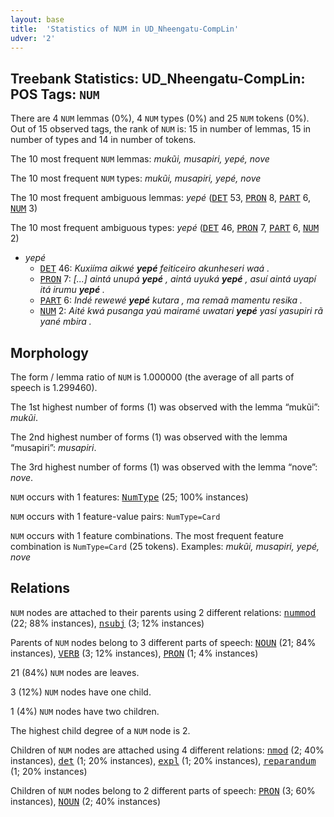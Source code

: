 ```yaml
---
layout: base
title:  'Statistics of NUM in UD_Nheengatu-CompLin'
udver: '2'
---
```


## Treebank Statistics: UD_Nheengatu-CompLin: POS Tags: `NUM`

There are 4 `NUM` lemmas (0%), 4 `NUM` types (0%) and 25 `NUM` tokens (0%).
Out of 15 observed tags, the rank of `NUM` is: 15 in number of lemmas, 15 in number of types and 14 in number of tokens.

The 10 most frequent `NUM` lemmas: <em>mukũi, musapiri, yepé, nove</em>

The 10 most frequent `NUM` types:  <em>mukũi, musapiri, yepé, nove</em>

The 10 most frequent ambiguous lemmas: <em>yepé</em> (<tt><a href="yrl_complin-pos-DET.html">DET</a></tt> 53, <tt><a href="yrl_complin-pos-PRON.html">PRON</a></tt> 8, <tt><a href="yrl_complin-pos-PART.html">PART</a></tt> 6, <tt><a href="yrl_complin-pos-NUM.html">NUM</a></tt> 3)

The 10 most frequent ambiguous types:  <em>yepé</em> (<tt><a href="yrl_complin-pos-DET.html">DET</a></tt> 46, <tt><a href="yrl_complin-pos-PRON.html">PRON</a></tt> 7, <tt><a href="yrl_complin-pos-PART.html">PART</a></tt> 6, <tt><a href="yrl_complin-pos-NUM.html">NUM</a></tt> 2)


* <em>yepé</em>
  * <tt><a href="yrl_complin-pos-DET.html">DET</a></tt> 46: <em>Kuxiíma aikwé <b>yepé</b> feiticeiro akunheseri waá .</em>
  * <tt><a href="yrl_complin-pos-PRON.html">PRON</a></tt> 7: <em>[...] aintá unupá <b>yepé</b> , aintá uyuká <b>yepé</b> , asuí aintá uyapí itá irumu <b>yepé</b> .</em>
  * <tt><a href="yrl_complin-pos-PART.html">PART</a></tt> 6: <em>Indé rewewé <b>yepé</b> kutara , ma remaã mamentu resika .</em>
  * <tt><a href="yrl_complin-pos-NUM.html">NUM</a></tt> 2: <em>Aité kwá pusanga yaú mairamé uwatari <b>yepé</b> yasí yasupiri rã yané mbira .</em>

## Morphology

The form / lemma ratio of `NUM` is 1.000000 (the average of all parts of speech is 1.299460).

The 1st highest number of forms (1) was observed with the lemma “mukũi”: <em>mukũi</em>.

The 2nd highest number of forms (1) was observed with the lemma “musapiri”: <em>musapiri</em>.

The 3rd highest number of forms (1) was observed with the lemma “nove”: <em>nove</em>.

`NUM` occurs with 1 features: <tt><a href="yrl_complin-feat-NumType.html">NumType</a></tt> (25; 100% instances)

`NUM` occurs with 1 feature-value pairs: `NumType=Card`

`NUM` occurs with 1 feature combinations.
The most frequent feature combination is `NumType=Card` (25 tokens).
Examples: <em>mukũi, musapiri, yepé, nove</em>


## Relations

`NUM` nodes are attached to their parents using 2 different relations: <tt><a href="yrl_complin-dep-nummod.html">nummod</a></tt> (22; 88% instances), <tt><a href="yrl_complin-dep-nsubj.html">nsubj</a></tt> (3; 12% instances)

Parents of `NUM` nodes belong to 3 different parts of speech: <tt><a href="yrl_complin-pos-NOUN.html">NOUN</a></tt> (21; 84% instances), <tt><a href="yrl_complin-pos-VERB.html">VERB</a></tt> (3; 12% instances), <tt><a href="yrl_complin-pos-PRON.html">PRON</a></tt> (1; 4% instances)

21 (84%) `NUM` nodes are leaves.

3 (12%) `NUM` nodes have one child.

1 (4%) `NUM` nodes have two children.

The highest child degree of a `NUM` node is 2.

Children of `NUM` nodes are attached using 4 different relations: <tt><a href="yrl_complin-dep-nmod.html">nmod</a></tt> (2; 40% instances), <tt><a href="yrl_complin-dep-det.html">det</a></tt> (1; 20% instances), <tt><a href="yrl_complin-dep-expl.html">expl</a></tt> (1; 20% instances), <tt><a href="yrl_complin-dep-reparandum.html">reparandum</a></tt> (1; 20% instances)

Children of `NUM` nodes belong to 2 different parts of speech: <tt><a href="yrl_complin-pos-PRON.html">PRON</a></tt> (3; 60% instances), <tt><a href="yrl_complin-pos-NOUN.html">NOUN</a></tt> (2; 40% instances)

